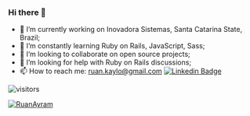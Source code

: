 ### Hi there 👋

- 🔭 I’m currently working on Inovadora  Sistemas, Santa Catarina State, Brazil;
- 🌱 I’m constantly learning Ruby on Rails, JavaScript, Sass;
- 👯 I’m looking to collaborate on open source projects;
- 🤔 I’m looking for help with Ruby on Rails discussions;
- 📫 How to reach me: ruan.kaylo@gmail.com [![Linkedin Badge](https://img.shields.io/badge/-Ruan%20Kaylo-blue?style=flat-square&logo=Linkedin&logoColor=white&link=https://www.linkedin.com/in/ruan-kaylo-99805812b/)](https://www.linkedin.com/in/ruan-kaylo-99805812b/)

![visitors](https://visitor-badge.glitch.me/badge?page_id=RuanAyram.RuanAyram)

<p align="left"> <a href="https://github.com/ryo-ma/github-profile-trophy"><img src="https://github-profile-trophy.vercel.app/?username=RuanAyram" alt="RuanAyram" /></a> </p>
